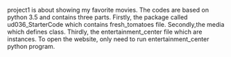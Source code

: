 project1 is about showing my favorite movies.
The codes are based on python 3.5 and contains three parts.
Firstly, the package called ud036_StarterCode which contains fresh_tomatoes file.
Secondly,the media which defines class.
Thirdly, the entertainment_center file which are instances.
To open the website, only need to run entertainment_center python program.

